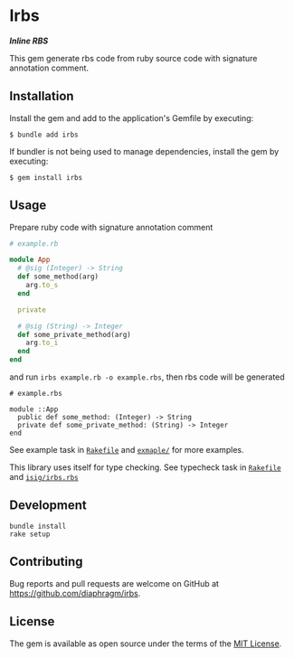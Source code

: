 # Irbs

***Inline RBS***

This gem generate rbs code from ruby source code with signature annotation comment.
## Installation

Install the gem and add to the application's Gemfile by executing:

    $ bundle add irbs

If bundler is not being used to manage dependencies, install the gem by executing:

    $ gem install irbs

## Usage

Prepare ruby code with signature annotation comment

```rb
# example.rb

module App
  # @sig (Integer) -> String
  def some_method(arg)
    arg.to_s
  end

  private

  # @sig (String) -> Integer
  def some_private_method(arg)
    arg.to_i
  end
end
```

and run `irbs example.rb -o example.rbs`,
then rbs code will be generated

```rbs
# example.rbs

module ::App
  public def some_method: (Integer) -> String
  private def some_private_method: (String) -> Integer
end
```

See example task in [`Rakefile`](https://github.com/diaphragm/irbs/tree/master/Rakefile) and [`exmaple/`](https://github.com/diaphragm/irbs/tree/master/example) for more examples.

This library uses itself for type checking.
See typecheck task in [`Rakefile`](https://github.com/diaphragm/irbs/tree/master/Rakefile) and [`isig/irbs.rbs`](https://github.com/diaphragm/irbs/tree/master/isig/irbs.rbs)

## Development

```
bundle install
rake setup
```

## Contributing

Bug reports and pull requests are welcome on GitHub at https://github.com/diaphragm/irbs.

## License

The gem is available as open source under the terms of the [MIT License](https://opensource.org/licenses/MIT).
